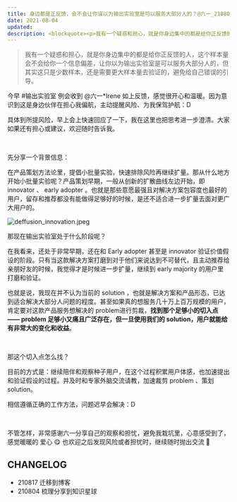 ```yaml
---
title: 身边都是正反馈，会不会让你误以为输出实验室是可以服务大部分人的？@六一_210804
date: 2021-08-04
updated: 
description: <blockquote><p>我有一个疑惑和担心，就是你身边集中的都是给你正反馈的人，这个样本量会不会给你一个信息偏差，让你以为输出实验室是可以服务大部分人的，但其实这只是少数样本，还是需要更大样本量去验证的，避免给自己错误的引导。</p></blockquote><p>今早 #输出实验室 例会收到 @六一*Irene 如上反馈，感觉很开心和温暖。因为意识到这是身边伙伴在担心我偏航，主动提醒风险、为我保驾护航：D</p><p>具体到所提风险，早上会上快速回应了一下，我在这里也把思考进一步澄清。大家如果还有担心或建议，欢迎随时告诉我。</p>
---
```


> 我有一个疑惑和担心，就是你身边集中的都是给你正反馈的人，这个样本量会不会给你一个信息偏差，让你以为输出实验室是可以服务大部分人的，但其实这只是少数样本，还是需要更大样本量去验证的，避免给自己错误的引导。

今早 #输出实验室 例会收到 @六一*Irene  如上反馈，感觉很开心和温暖。因为意识到这是身边伙伴在担心我偏航，主动提醒风险、为我保驾护航：D

具体到所提风险，早上会上快速回应了一下，我在这里也把思考进一步澄清。大家如果还有担心或建议，欢迎随时告诉我。


<br> 

先分享一个背景信息：

在产品策划方法论里，提倡小批量实验，快速排除风险再继续扩量。那从什么地方开始小批量实验呢？产品策划早期，一般从创新的扩散曲线左边开始，即 innovator 、 early adopter 。也就是那些意愿最强且对解决方案包容度也最好的用户，留存和推荐都没有能做得足够好的时候，是还不适合进一步扩量去面对更广大用户的。

![deffusion_innovation.jpeg](https://ishanshan.zoomquiet.top/clipping/deffusion_innovation.jpeg ':size=500')

那现在输出实验室处于什么阶段呢？

在我看来，还处于非常早期，还在和 Early adopter 甚至是 innovator  验证价值假设的阶段。只有当这款解决方案打磨到对于他们来说达到不可替代，且主动推荐给亲朋好友的时候，我觉得才是时候进一步扩量，继续到 early majority 的用户里打磨和验证。



也就是说，我现在并不认为当前的 solution ，也就是解决方案和产品形态，已达到适合解决大部分人问题的程度。甚至如果真的想服务几十万上百万规模的用户，肯定要对这款产品服务想解决的 problem进行剪裁，**找到那个足够小的切入点—— problem 足够小又痛且广泛存在，但一旦使用我们的 solution，用户就能给有非常大的变化和收益**。

<br> 

那这个切入点怎么找？

目前的方式是：继续陪伴和观察种子用户，在这个过程积累用户体感，也加速提出和验证假设的过程。并及时和专家外脑交流请教，加速裁剪 problem 、策划 solution。

相信遵循正确的工作方法，问题迟早会解决：D

<br> 

不管怎样，非常感谢六一分享自己的观察和担忧，避免我栽坑里，心意感受到了，感觉暖暖的 爱心 😋 也欢迎之后发现风险或者担忧时，继续随时抛出交流 🤗

## CHANGELOG 

- 210817 迁移到博客
- 210804 梳理分享到知识星球


